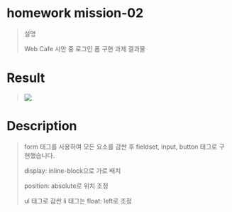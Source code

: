 # homework mission-02
> 설명
> 
> Web Cafe 시안 중 로그인 폼 구현 과제 결과물

# Result
> <img src="/home-work/mission-02/homework.jpg">

# Description
> form 태그를 사용하여 모든 요소를 감싼 후 fieldset, input, button 태그로 구현했습니다.
>
>display: inline-block으로 가로 배치
>
>position: absolute로 위치 조정
>
>ul 태그로 감싼 li 태그는 float: left로 조정